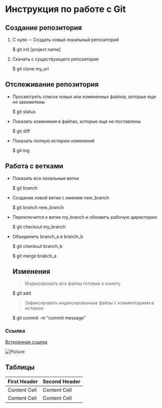 # Инструкция по работе с Git


## Создание репозитория

1. С нуля -- Создать новый локальный репозиторий

   $ git init [project name]

2. Скачать с существующего репозитория

   $ git clone my_url

## Отслеживание репозитория

* Просмотреть список новых или измененных файлов, которые еще не закомитены

  $ git status

- Показать изменения в файлах, которые еще не поставлены

   $ git diff

+ Показать полную историю изменений
  
  $ git log

## Работа с ветками

* Показать все локальные ветки

   $ git branch

+ Создание новой ветки с именем new_branch

   $ git branch new_branch

- Переключится к ветке my_branch и обновить рабочую директорию

   $ git checkout my_branch

* Объединить branch_a в branch_b

  $ git checkout branch_b
  
  $ git merge brabch_a

  ## Изменения

  > Индексировать все файлы готовые к комиту
  
    $ git add
  
  > Зафиксировать индексированные файлы с комментарием в историю 

    $ git commit -m "commit message"

### Ссылка
[Встроенная ссылка](https://ru.wikipedia.org/wiki/Markdown)


![Picture](//placehold.it/150x100 "Можно задать title")

## Таблицы

First Header | Second Header
-------------|--------------
Content Cell | Content Cell
Content Cell | Content Cell




